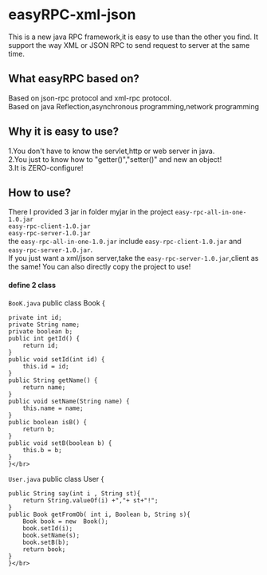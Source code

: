 # easyRPC-xml-json
This is a new java RPC framework,it is easy to use than the other you find.
It support the way XML or JSON RPC to send request to server at the same time.

## What easyRPC based on?
Based on json-rpc protocol and xml-rpc protocol.</br>
Based on java Reflection,asynchronous programming,network programming</br>

## Why it is easy to use?
1.You don't have to know the servlet,http or web server in java.</br>
2.You just to know how to "getter()","setter()" and new an object!</br>
3.It is ZERO-configure!</br>

## How to use?
There I provided 3 jar in folder myjar in the project
`easy-rpc-all-in-one-1.0.jar`</br>
`easy-rpc-client-1.0.jar`</br>
`easy-rpc-server-1.0.jar`</br>
the `easy-rpc-all-in-one-1.0.jar` include `easy-rpc-client-1.0.jar` and `easy-rpc-server-1.0.jar`.</br>
If you just want a xml/json server,take the `easy-rpc-server-1.0.jar`,client as the same!
You can also directly copy the project to use!

#### define 2 class
`BooK.java`
	public class Book {
	
	private int id;
	private String name;
	private boolean b;
	public int getId() {
		return id;
	}
	public void setId(int id) {
		this.id = id;
	}
	public String getName() {
		return name;
	}
	public void setName(String name) {
		this.name = name;
	}
	public boolean isB() {
		return b;
	}
	public void setB(boolean b) {
		this.b = b;
	}	
	}</br>
`User.java`
	public class User {
	
	public String say(int i , String st){
		return String.valueOf(i) +","+ st+"!";
	}
	public Book getFromOb( int i, Boolean b, String s){
		Book book = new  Book();
		book.setId(i);
		book.setName(s);
		book.setB(b);
		return book;
	}
	}</br>	

	
